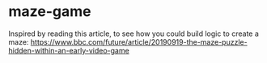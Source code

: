 # maze-game

Inspired by reading this article, to see how you could build logic to create a maze:
https://www.bbc.com/future/article/20190919-the-maze-puzzle-hidden-within-an-early-video-game